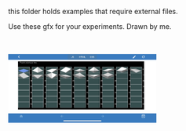 this folder holds examples that require external files.


Use these gfx for your experiments. Drawn by me.

<br><br>
<img src="Media/A8B4083E-3FC8-47F8-A9FD-8F913AF3A322.jpeg" width="60%"><br>
